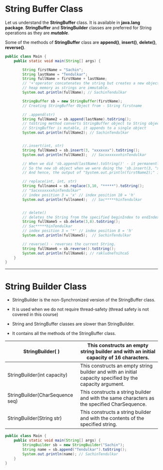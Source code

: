 # String Buffer Class

Let us understand the **StringBuffer** class. It is available in **java.lang package**. **StringBuffer** and **StringBuilder** classes are preferred for String operations as they are ***mutable***.

Some of the methods of **StringBuffer** class are **append()**, **insert()**, **delete()**, **reverse()**.

```java
public class Main {
	public static void main(String[] args) {

		String firstName = "Sachin";
		String lastName = "Tendulkar";
		String fullName = firstName + lastName;
		// '+'operator concatenates the string but creates a new object 'fulname' in the
		// heap memory as strings are immutable.
		System.out.println(fullName); // SachinTendulkar

		StringBuffer sb = new StringBuffer(firstName);
		// Creating StringBuffer Object from - String firstname

		// .append(str)
		String fullName2 = sb.append(lastName).toString();
		// toString method converts StringBuffer object to String object.
		// StringBuffer is mutable, it appends to a single object
		System.out.println(fullName2); // SachinTendulkar


		//.insert(int, str)
		String fullName3 = sb.insert(3, "xxxxxxx").toString();
		System.out.println(fullName3);  // SacxxxxxxxhinTendulkar

		// When we did 'sb.append(lastName).toString()' - it permanently changed the sb object value from "Sachin" to "SachinTendulkar".
		// So the new sb object when we were doing the 'sb.insert(3, "xxxxxxx").toString();' operation was - SachinTendulkar.
		// And hence, the output of "System.out.println(firstName2);" is "SacxxxxxxxhinTendulkar" instead of just "Sacxxxxxxxhin".

		// replace(int, int, str)
		String fullname4 = sb.replace(3,10, "*****").toString();  
		// "SacxxxxxxxhinTendulkar" 
		// index position 3 = 'x' // index position 10 = 'h'
		System.out.println(fullname4);  // Sac*****hinTendulkar


		// delete()
		// deletes the String from the specified beginIndex to endIndex.
		String fullName5 = sb.delete(3,8).toString();
		// Sac*****hinTendulkar
		// index position 3 = '*' // index position 8 = 'h'
		System.out.println(fullName5);  // SachinTendulkar

		// reverse() - reverses the current String.
		String fullName6 = sb.reverse().toString();
		System.out.println(fullName6); // rakludneTnihcaS
	}
}
```

---

# String Builder Class

- StringBuilder is the non-Synchronized version of the StringBuffer class. 

- It is used when we do not require thread-safety (thread safety is not covered in this course)

- String and StringBuffer classes are slower than StringBuilder.

- It contains all the methods of the StringBuffer class.

| StringBuilder( )	| This constructs an empty string builder and with an initial capacity of 16 characters. |
|---|---|
| StringBuilder(int capacity)	| This constructs an empty string builder and with an initial capacity specified by the capacity argument. |
| StringBuilder(CharSequence seq)	| This constructs a string builder and with the same characters as the specified CharSequence. |
| StringBuilder(String str)	| This constructs a string builder and with the contents of the specified string. |


```java
public class Main {
	public static void main(String[] args) {
		StringBuilder sb = new StringBuilder("Sachin");
		String name = sb.append("Tendulkar").toString();
		System.out.println(name); // SachinTendulkar
	}
}
```

